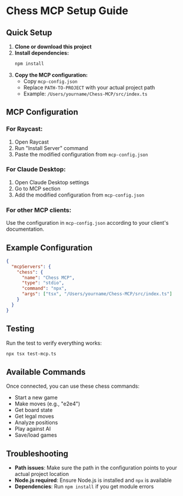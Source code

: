 # Chess MCP Setup Guide

## Quick Setup

1. **Clone or download this project**
2. **Install dependencies:**
   ```bash
   npm install
   ```
3. **Copy the MCP configuration:**
   - Copy `mcp-config.json`
   - Replace `PATH-TO-PROJECT` with your actual project path
   - Example: `/Users/yourname/Chess-MCP/src/index.ts`

## MCP Configuration

### For Raycast:

1. Open Raycast
2. Run "Install Server" command
3. Paste the modified configuration from `mcp-config.json`

### For Claude Desktop:

1. Open Claude Desktop settings
2. Go to MCP section
3. Add the modified configuration from `mcp-config.json`

### For other MCP clients:

Use the configuration in `mcp-config.json` according to your client's documentation.

## Example Configuration

```json
{
  "mcpServers": {
    "chess": {
      "name": "Chess MCP",
      "type": "stdio",
      "command": "npx",
      "args": ["tsx", "/Users/yourname/Chess-MCP/src/index.ts"]
    }
  }
}
```

## Testing

Run the test to verify everything works:

```bash
npx tsx test-mcp.ts
```

## Available Commands

Once connected, you can use these chess commands:

- Start a new game
- Make moves (e.g., "e2e4")
- Get board state
- Get legal moves
- Analyze positions
- Play against AI
- Save/load games

## Troubleshooting

- **Path issues**: Make sure the path in the configuration points to your actual project location
- **Node.js required**: Ensure Node.js is installed and `npx` is available
- **Dependencies**: Run `npm install` if you get module errors
